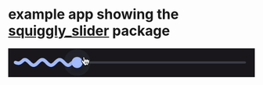 # example app showing the [squiggly_slider](https://pub.dev/packages/squiggly_slider) package

![Squiggly Seekbar Sample](./assets/sample.gif)
